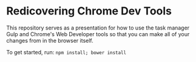 # Redicovering Chrome Dev Tools

This repository serves as a presentation for how to use the task manager Gulp
and Chrome's Web Developer tools so that you can make all of your changes from
in the browser itself.

To get started, run:
```npm install; bower install```